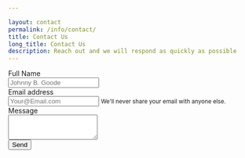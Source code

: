 ```yaml
---

layout: contact
permalink: /info/contact/
title: Contact Us
long_title: Contact Us
description: Reach out and we will respond as quickly as possible
---
```

<form 
    action="https://formspree.io/nkline@solarinnovations.com"
    method="POST"
    class="needs-validation" novalidate>
    <div class="form-group row">
      <label class="col-4 col-form-label text-right"  for="email">Full Name</label>
      <div class="col-sm-8">
        <input required name="full-name" class="form-control" id="email" aria-describedby="emailHelp" placeholder="Johnny B. Goode">
      </div>
    </div>
    <div class="form-group row">
      <label class="col-4 col-form-label text-right" for="email">Email address</label>
      <div class="col-sm-8">
        <input required type="email" name="_replyto" class="form-control" id="email" aria-describedby="emailHelp" placeholder="Your@Email.com">
        <small id="emailHelp" class="form-text text-muted">We'll never share your email with anyone else.</small>
      </div>
    </div>
    <div class="form-group row">
      <label class="col-4 col-form-label text-right" for="message">Message</label>
      <div class="col-sm-8">
        <textarea required class="form-control" name="Message" id="message" rows="3"></textarea>
      </div>
    </div>
    <input type="hidden" name="_subject" value="New IRT Contact Submission!" />
    <input type="text" name="_gotcha" style="display:none" />
    <input type="hidden" name="_next" value="{{ site.url }}/info/contact/thank-you/" />
    <input type="submit" class="btn btn-primary mb-2 float-right" value="Send">
</form>
<script>
(function() {
  'use strict';
  window.addEventListener('load', function() {
    // Fetch all the forms we want to apply custom Bootstrap validation styles to
    var forms = document.getElementsByClassName('needs-validation');
    // Loop over them and prevent submission
    var validation = Array.prototype.filter.call(forms, function(form) {
      form.addEventListener('submit', function(event) {
        if (form.checkValidity() === false) {
          event.preventDefault();
          event.stopPropagation();
        }
        form.classList.add('was-validated');
      }, false);
    });
  }, false);
})();
</script>